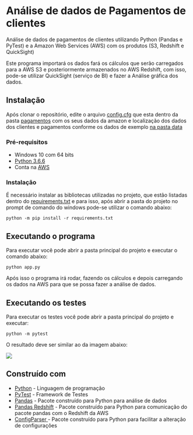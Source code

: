 # Análise de dados de Pagamentos de clientes
 
Análise de dados de pagamentos de clientes utilizando Python (Pandas e PyTest) e a Amazon Web Services (AWS) com os produtos (S3, Redshift e QuickSight)

Este programa importará os dados fará os cálculos que serão carregados para a AWS S3 e posteriormente armazenados no AWS Redshift, com isso, pode-se utilizar QuickSight (serviço de BI) e fazer a Análise gráfica dos dados.

## Instalação

Após clonar o repositório, edite o arquivo [config.cfg](https://github.com/LeoCardosoJr/Analise-Pagamento/blob/master/pagamentos/config.cfg) que esta dentro da pasta [pagamentos](https://github.com/LeoCardosoJr/Analise-Pagamento/tree/master/pagamentos) com os seus dados da amazon e localização dos dados dos clientes e pagamentos conforme os dados de exemplo [na pasta data](https://github.com/LeoCardosoJr/Analise-Pagamento/tree/master/data)

### Pré-requisitos

* Windows 10 com 64 bits
* [Python 3.6.6](https://www.python.org/downloads/release/python-366/)
* Conta na [AWS](https://aws.amazon.com/pt/)

### Instalação

É necessário instalar as bibliotecas utilizadas no projeto, que estão listadas dentro do [requirements.txt](https://github.com/LeoCardosoJr/Analise-Pagamento/blob/master/requirements.txt) e para isso, após abrir a pasta do projeto no prompt de comando do windows pode-se utilizar o comando abaixo:

```
python -m pip install -r requirements.txt
```

## Executando o programa

Para executar você pode abrir a pasta principal do projeto e executar o comando abaixo:
```
python app.py
```
Após isso o programa irá rodar, fazendo os cálculos e depois carregando os dados na AWS para que se possa fazer a análise de dados.

## Executando os testes

Para executar os testes você pode abrir a pasta principal do projeto e executar:
```
python -m pytest
```
O resultado deve ser similar ao da imagem abaixo:

![](https://leocardosojr.s3.sa-east-1.amazonaws.com/tests.png)

## Construído com

* [Python](https://github.com/python) - Linguagem de programação
* [PyTest](https://github.com/pytest-dev/pytest) - Framework de Testes
* [Pandas](https://github.com/pandas-dev/pandas) - Pacote construído para Python para análise de dados
* [Pandas Redshift](https://github.com/agawronski/pandas_redshift) - Pacote construído para Python para comunicação do pacote pandas com o Redshift da AWS
* [ConfigParser ](https://github.com/jaraco/configparser) - Pacote construído para Python para facilitar a alteração de configurações
